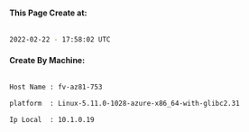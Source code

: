 
   
#### This Page Create at:

```bash

2022-02-22 - 17:58:02 UTC

```

#### Create By Machine:

```bash

Host Name : fv-az81-753

platform  : Linux-5.11.0-1028-azure-x86_64-with-glibc2.31

Ip Local  : 10.1.0.19

```

